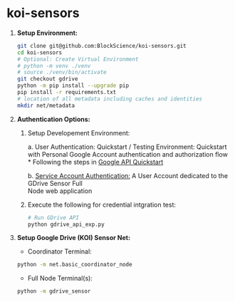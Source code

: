# koi-sensors


1. **Setup Environment:**
    ```bash
    git clone git@github.com:BlockScience/koi-sensors.git
    cd koi-sensors
    # Optional: Create Virtual Environment
    # python -m venv ./venv
    # source ./venv/bin/activate
    git checkout gdrive
    python -m pip install --upgrade pip
    pip install -r requirements.txt
    # location of all metadata including caches and identities
    mkdir net/metadata
    ```


2. **Authentication Options:**
    1. Setup Developement Environment:
        
        a. User Authentication: Quickstart / Testing Environment: Quickstart with Personal Google Account authentication and authorization flow
            * Following the steps in [Google API Quickstart](https://developers.google.com/workspace/drive/api/quickstart/python)
        
        b. [Service Account Authentication:](https://developers.google.com/workspace/guides/create-credentials#service-account) A User Account dedicated to the GDrive Sensor Full   
            Node web application
    2. Execute the following for credential intgration test:
        ```bash
        # Run GDrive API 
        python gdrive_api_exp.py
        ```


3. **Setup Google Drive (KOI) Sensor Net:**

    * Coordinator Terminal:
    ```bash
    python -m net.basic_coordinator_node
    ```

    * Full Node Terminal(s):
    ```bash
    python -m gdrive_sensor
    ```